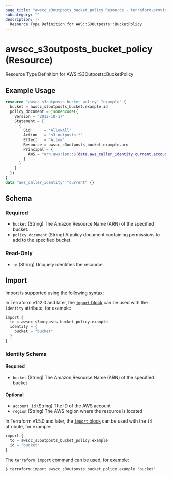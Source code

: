 ```yaml
---
page_title: "awscc_s3outposts_bucket_policy Resource - terraform-provider-awscc"
subcategory: ""
description: |-
  Resource Type Definition for AWS::S3Outposts::BucketPolicy
---
```


# awscc_s3outposts_bucket_policy (Resource)

Resource Type Definition for AWS::S3Outposts::BucketPolicy

## Example Usage

```terraform
resource "awscc_s3outposts_bucket_policy" "example" {
  bucket = awscc_s3outposts_bucket.example.id
  policy_document = jsonencode({
    Version = "2012-10-17"
    Statement = [
      {
        Sid      = "AllowAll"
        Action   = "s3-outposts:*"
        Effect   = "Allow"
        Resource = awscc_s3outposts_bucket.example.arn
        Principal = {
          AWS = "arn:aws:iam::${data.aws_caller_identity.current.account_id}:root"
        }
      }
    ]
  })
}
data "aws_caller_identity" "current" {}
```

<!-- schema generated by tfplugindocs -->
## Schema

### Required

- `bucket` (String) The Amazon Resource Name (ARN) of the specified bucket.
- `policy_document` (String) A policy document containing permissions to add to the specified bucket.

### Read-Only

- `id` (String) Uniquely identifies the resource.

## Import

Import is supported using the following syntax:

In Terraform v1.12.0 and later, the [`import` block](https://developer.hashicorp.com/terraform/language/import) can be used with the `identity` attribute, for example:

```terraform
import {
  to = awscc_s3outposts_bucket_policy.example
  identity = {
    bucket = "bucket"
  }
}
```

<!-- schema generated by tfplugindocs -->
### Identity Schema

#### Required

- `bucket` (String) The Amazon Resource Name (ARN) of the specified bucket

#### Optional

- `account_id` (String) The ID of the AWS account
- `region` (String) The AWS region where the resource is located

In Terraform v1.5.0 and later, the [`import` block](https://developer.hashicorp.com/terraform/language/import) can be used with the `id` attribute, for example:

```terraform
import {
  to = awscc_s3outposts_bucket_policy.example
  id = "bucket"
}
```

The [`terraform import` command](https://developer.hashicorp.com/terraform/cli/commands/import) can be used, for example:

```shell
$ terraform import awscc_s3outposts_bucket_policy.example "bucket"
```
